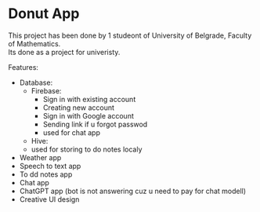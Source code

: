 # Donut App

This project has been done by 1 studeont of University of Belgrade, Faculty of Mathematics.  
Its done as a project for univeristy.

Features:  
  - Database:  
    - Firebase:
      - Sign in with existing account  
      - Creating new account  
      - Sign in with Google account  
      - Sending link if u forgot passwod  
      - used for chat app  
    - Hive:  
     -  used for storing to do notes localy  
  - Weather app  
  - Speech to text app  
  - To dd notes app  
  - Chat app  
  - ChatGPT app (bot is not answering cuz u need to pay for chat modell)  
  - Creative UI design  
